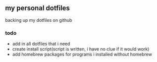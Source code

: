 ## my personal dotfiles

backing up my dotfiles on github

### todo

* add in all dotfiles that i need
* create install script(script is written, i have no clue if it would work)
* add homebrew packages for programs i installed without homebrew
